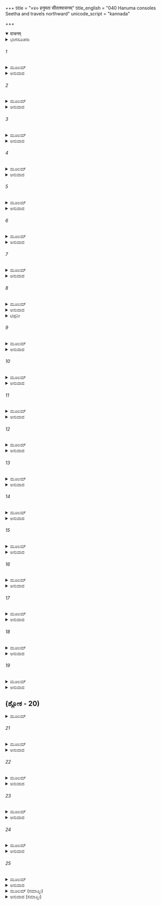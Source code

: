 +++
title = "०४० हनुमता सीताश्वासनम्"
title_english = "040 Hanuma consoles Seetha and travels northward"
unicode_script = "kannada"

+++
<details open><summary>वाचनम्</summary>

<div class="audioEmbed"  caption="श्रीराम-हरिसीताराममूर्ति-घनपाठिभ्यां वचनम्" src="https://archive.org/download/Ramayana-recitation-Sriram-harisItArAmamUrti-Ghanapaati-v2/Kanda_5/Kanda_5_SK-040-Hanuma_consoles_Seetha_and_travels_northward.mp3"></div>
</details>



<details><summary>ಭಾಗಸೂಚನಾ</summary>

ಸೀತಾದೇವಿಯು ಶ್ರೀರಾಮನಿಗೆ ಪುನಃ ಸಂದೇಶವನ್ನು ನೀಡಿದುದು, ಹನುಮಂತನು ಅವಳಿಗೆ ಆಶ್ವಾಸನೆಯನ್ನು ನೀಡಿದುದು
</details>

###### 1


<details><summary>ಮೂಲಮ್</summary>

ಶ್ರುತ್ವಾ ತು ವಚನಂ ತಸ್ಯ ವಾಯುಸೂನೋರ್ಮಹಾತ್ಮನಃ ।  
ಉವಾಚಾತ್ಮ ಹಿತಂ ವಾಕ್ಯಂ ಸೀತಾ ಸುರಸುತೋಪಮಾ ॥
</details>

<details><summary>ಅನುವಾದ</summary>

ದೇವಕನ್ಯೆಯಂತೆ ಕಾಣುತ್ತಿದ್ದ ಸೀತಾದೇವಿಯು ಮಹಾತ್ಮನಾದ ವಾಯುಪುತ್ರನ ಆ ಮಾತುಗಳನ್ನು ಕೇಳಿ, ತನಗೆ ಹಿತಕರವಾಗುವ ಮಾತನ್ನು ಹೇಳಿದಳು.॥1॥
</details>

###### 2


<details><summary>ಮೂಲಮ್</summary>

ತ್ವಾಂ ದೃಷ್ಟ್ವಾ ಪ್ರಿಯವಕ್ತಾರಂ ಸಂಪ್ರಹೃಷ್ಯಾಮಿ ವಾನರ ।  
ಅರ್ಧಸಂಜಾತಸಸ್ಯೇವ ವೃಷ್ಟಿಂ ಪ್ರಾಪ್ಯ ವಸುಂಧರಾ ॥
</details>

<details><summary>ಅನುವಾದ</summary>

ಎಲೈ ವಾನರೋತ್ತಮಾ! ಭೂಮಿಯಲ್ಲಿ ಮೊಳಕೆಯೊಡೆದು ಬಾಡಿಹೋಗುತ್ತಿರುವ ಸಸ್ಯವು ಮಳೆ ಬಿದ್ದಾಗ ವಿಕಸಿತವಾಗುವಂತೆ, ಪ್ರಿಯಭಾಷಿಯಾದ ನಿನ್ನನ್ನು ನೋಡಿ ನಾನು ಹೆಚ್ಚಾದ ಸಂತೋಷವನ್ನು ಪಡುತ್ತಿದ್ದೇನೆ.॥2॥
</details>

###### 3


<details><summary>ಮೂಲಮ್</summary>

ಯಥಾ ತಂ ಪುರುಷವ್ಯಾಘ್ರಂ ಗಾತ್ರೈಃ ಶೋಕಾಭಿಕರ್ಶಿತೈಃ ।  
ಸಂಸ್ಪೃಶೇಯಂ ಸಕಾಮಾಹಂ ತಥಾ ಕುರು ದಯಾಂ ಮಯಿ ॥
</details>

<details><summary>ಅನುವಾದ</summary>

ಶೋಕದಿಂದಾಗಿ ನಾನು ಅತಿಯಾಗಿ ಕೃಶಳಾಗಿರುವೆನು. ಹೇಗಾದರೂ ಮಹಾಪುರುಷನಾದ ನನ್ನ ಸ್ವಾಮಿಯ ಸ್ಪರ್ಶ ಸುಖವನ್ನು ಹೊಂದುವಂತಾಗಬೇಕು. ವಾಯುಪುತ್ರನೇ! ನನ್ನ ಮೇಲೆ ದಯೆದೋರಿ, ನನ್ನೀ ಮನೋರಥವನ್ನು ಈಡೇರುವಂತೆ ಕಾರ್ಯಮಾಡು.॥3॥
</details>

###### 4


<details><summary>ಮೂಲಮ್</summary>

ಅಭಿಜ್ಞಾನಂ ಚ ರಾಮಸ್ಯ ದದ್ಯಾ ಹರಿಗಣೋತ್ತಮ ।  
ಕ್ಷಿಪ್ತಾಮಿಷೀಕಾಂ ಕಾಕಸ್ಯ ಕೋಪಾದೇಕಾಕ್ಷಿಶಾತನೀಮ್ ॥
</details>

<details><summary>ಅನುವಾದ</summary>

ನನ್ನ ನೆನಪು ಬರುವಂತಹ ಈ ಚೂಡಾಮಣಿಯನ್ನು ಶ್ರೀರಾಮನಿಗೆ ಕೊಡು. ನನ್ನ ಸಲುವಾಗಿ ಐಷಿಕಾಸ್ತ್ರವನ್ನು ಕಾಕಾಸುರನ ಮೇಲೆ ಪ್ರಯೋಗಿಸಿ, ಅವನ ಒಂದು ಕಣ್ಣನ್ನು ಕಿತ್ತ ಕಥೆಯನ್ನೂ ಅವನಿಗೆ ಹೇಳು.॥4॥
</details>

###### 5


<details><summary>ಮೂಲಮ್</summary>

ಮನಃಶಿಲಾಯಾಸ್ತಿಲಕೋ ಗಂಡಪಾರ್ಶ್ವೇ ನಿವೇಶಿತಃ ।  
ತ್ವಯಾ ಪ್ರನಷ್ಟೇ ತಿಲಕೇ ತಂ ಕಿಲ ಸ್ಮರ್ತುಮರ್ಹಸಿ ॥
</details>

<details><summary>ಅನುವಾದ</summary>

ರಾಮಭದ್ರಾ! ಒಮ್ಮೆ ನನ್ನ ಹಣೆಯಲ್ಲಿದ್ದ ತಿಲಕವು ಅಳಿಸಿಹೋದಾಗ ನೀನು ಮಣಿಶಿಲೆಯ ತಿಲಕವನ್ನು ನನ್ನ ಕೆನ್ನೆಯ ಮೇಲೆ ತಿದ್ದಿದ್ದೆಯಲ್ಲ! ಆ ವಿಷಯವನ್ನು ಜ್ಞಾಪಿಸಿಕೊ.॥5॥
</details>

###### 6


<details><summary>ಮೂಲಮ್</summary>

ಸ ವೀರ್ಯವಾನ್ ಕಥಂ ಸೀತಾಂ ಹೃತಾಂ ಸಮನುಮನ್ಯಸೇ ।  
ವಸಂತೀಂ ರಕ್ಷಸಾಂ ಮಧ್ಯೇ ಮಹೇಂದ್ರವರುಣೋಪಮಃ ॥
</details>

<details><summary>ಅನುವಾದ</summary>

ಮಹೇಂದ್ರನಿಗೂ, ವರುಣನಿಗೂ ಸಮಾನವಾದ ಪರಾಕ್ರಮಶಾಲಿಯಾಗಿದ್ದರೂ, ನಿನ್ನ ಭಾರ್ಯೆಯಾದ ಸೀತೆಯನ್ನು (ನನ್ನನ್ನು) ರಾವಣನು ಅಪಹರಿಸಿ ತಂದು, ರಾಕ್ಷಸಿಯರ ಕಾವಲಿನಲ್ಲಿರಿಸಿದುದನ್ನು ನೀನು ಹೇಗೆ ತಾನೇ ಸಹಿಸಿಕೊಂಡಿರುವೆ?॥6॥
</details>

###### 7


<details><summary>ಮೂಲಮ್</summary>

ಏಷ ಚೂಡಾಮಣಿರ್ದಿವ್ಯೋ ಮಯಾ ಸುಪರಿರಕ್ಷಿತಃ ।  
ಏತಂ ದೃಷ್ಟ್ವಾ ಪ್ರಹೃಷ್ಯಾಮಿ ವ್ಯಸನೇ ತ್ವಾಮಿವಾನಘ ॥
</details>

<details><summary>ಅನುವಾದ</summary>

ಓ ಸತ್ಪುರುಷನೇ! ಈ ದಿವ್ಯವಾದ ಚೂಡಾಮಣಿಯನ್ನು ನಾನು ಇಷ್ಟರವರೆಗೆ ಕಾಪಾಡಿಕೊಂಡು ಬಂದಿರುವೆನು. ಈ ದುಃಖ ಸಮಯದಲ್ಲಿಯೂ ಕೂಡ ಇದನ್ನು ನೋಡುತ್ತಾ ನಿನ್ನನ್ನೇ ದರ್ಶಿಸಿದಂತೆ ಸಂತೋಷಪಡುತ್ತಿದ್ದೆ.॥7॥
</details>

###### 8


<details><summary>ಮೂಲಮ್</summary>

ಏಷ ನಿರ್ಯಾತಿತಃ ಶ್ರೀಮಾನ್ ಮಯಾ ತೇ ವಾರಿಸಂಭವಃ ।  
ಅತಃ ಪರಂ ನ ಶಕ್ಷ್ಯಾಮಿ ಜೀವಿತುಂ ಶೋಕಲಾಲಸಾ ॥
</details>

<details><summary>ಅನುವಾದ</summary>

ಸಮುದ್ರದಲ್ಲಿ ಹುಟ್ಟಿದ*, ಕಾಂತಿಯುಕ್ತವಾದ ಈ ಮಣಿಯನ್ನು ನಿನಗೆ ಕಳಿಸಿಕೊಡುತ್ತಿದ್ದೇನೆ. ಶೋಕಮಗ್ನಳಾದ ನಾನು ಇದನ್ನು ಕಾಣಲಾರದೆ ಇನ್ನು ಮುಂದೆ ಜೀವಿಸಿರಲೂ ಶಕ್ಯವಿಲ್ಲ.॥8॥
</details>

<details><summary>ಟಿಪ್ಪನೀ</summary>

* ರತ್ನಾಕರದಲ್ಲಿ ಹುಟ್ಟಿದ ಈ ಚೂಡಾಮಣಿಯನ್ನು ಸಮುದ್ರವು ವರುಣನಿಗೆ ಕೊಟ್ಟಾಗ ವರುಣನು ಜನಕನೀಗೆ ನೀಡಿದನು. ಜನಕಮಹಾರಾಜನು ಆ ಮಣಿಯನ್ನು ತನ್ನ ಪತ್ನಿಯ ಕೈಗೆ ಇತ್ತನು. ಅವಳು ದಶರಥ ಮಹಾರಾಜರ ಸಮಕ್ಷಮದಲ್ಲಿ ಸೀತೆಯ ವಿವಾಹ ಕಾಲದಲ್ಲಿ ಅದನ್ನು ಸೀತೆಗೆ ಕೊಟ್ಟಿದ್ದಳು.
</details>

###### 9


<details><summary>ಮೂಲಮ್</summary>

ಅಸಹ್ಯಾನಿ ಚ ದುಃಖಾನಿ ವಾಚಶ್ಚ ಹೃದಯಚ್ಛಿದಃ ।  
ರಾಕ್ಷಸೀನಾಂ ಸುಘೋರಾಣಾಂ ತ್ವತ್ಕೃತೇ ಮರ್ಷಯಾಮ್ಯಹಮ್ ॥
</details>

<details><summary>ಅನುವಾದ</summary>

ಭಯಂಕರವಾದ ರಾಕ್ಷಸ ಸ್ತ್ರೀಯರು ಕೊಟ್ಟಿರುವ ಅಸಹ್ಯವಾದ ದುಃಖಗಳನ್ನೂ, ಹೃದಯವಿದ್ರಾವಕವಾದ ಮಾತುಗಳೆಲ್ಲವನ್ನೂ ನಿಮ್ಮ ಸಲುವಾಗಿ (ಎಂದಾದರು ನೀವು ಬಂದು ನನ್ನನ್ನು ರಕ್ಷಿಸುವಿರಿ ಎಂಬ ಆಶೆಯಿಂದ) ಇಷ್ಟರವರೆಗೆ ಸಹಿಸಿಕೊಂಡೆನು. ॥9॥
</details>

###### 10


<details><summary>ಮೂಲಮ್</summary>

ಧಾರಯಿಷ್ಯಾಮಿ ಮಾಸಂ ತು ಜೀವಿತಂ ಶತ್ರುಸೂದನ ।  
ಮಾಸಾದೂರ್ಧ್ವಂ ನ ಜೀವಿಷ್ಯೇ ತ್ವಯಾ ಹೀನಾ ನೃಪಾತ್ಮಜ ॥
</details>

<details><summary>ಅನುವಾದ</summary>

ರಾಜಕುಮಾರನೇ! ಶತ್ರುಸೂದನಾ! ರಾಮಾ! ಒಂದು ತಿಂಗಳವರೆಗೆ ಮಾತ್ರ ನಾನು ಪ್ರಾಣಗಳನ್ನು ಧರಿಸಿಕೊಂಡಿರುತ್ತೇನೆ. ಅಷ್ಟರೊಳಗೆ ನೀನು ಬಾರದಿದ್ದರೆ ನಾನು ಜೀವಿಸಿ ಇರುವುದಿಲ್ಲ.॥10॥
</details>

###### 11


<details><summary>ಮೂಲಮ್</summary>

ಘೋರೋ ರಾಕ್ಷಸರಾಜೋಯಂ ದೃಷ್ಟಿಶ್ಚ ನ ಸುಖಾ ಮಯಿ ।  
ತ್ವಾಂ ಚ ಶ್ರುತ್ವಾ ವಿಷಜ್ಜಂತಂ ನ ಜೀವೇಯಮಹಂ ಕ್ಷಣಮ್ ॥
</details>

<details><summary>ಅನುವಾದ</summary>

ಈ ರಾಕ್ಷಸನಾದರೋ ಬಹು ಭಯಂಕರನು. ಮೇಲಾಗಿ ಇವನ ನೋಟವೂ ನನ್ನನ್ನು ತುಂಬಾ ಬಾಧಿಸುತ್ತದೆ. ನೀನೂ ಬರಲು ವಿಳಂಬ ಮಾಡಿದರೆ, ಅವಧಿ ತೀರಿದಾಕ್ಷಣ ಒಂದರೆಕ್ಷಣವೂ ನನ್ನ ಪ್ರಾಣಗಳು ಇರಲಾರವು.॥11॥
</details>

###### 12


<details><summary>ಮೂಲಮ್</summary>

ವೈದೇಹ್ಯಾ ವಚನಂ ಶ್ರುತ್ವಾ ಕರುಣಂ ಸಾಶ್ರುಭಾಷಿತಮ್ ।  
ಅಥಾಬ್ರವೀನ್ಮಹಾತೇಜಾ ಹನುಮಾನ್ ಮಾರುತಾತ್ಮಜಃ ॥
</details>

<details><summary>ಅನುವಾದ</summary>

ವಾಯುಪುತ್ರನೇ! ನನ್ನ ಈ ಎಲ್ಲ ಮಾತುಗಳನ್ನು ನೀನು ಯಥಾವತ್ತಾಗಿ ಶ್ರೀರಾಮನಿಗೆ ಹೇಳು. ಹೀಗೆ ವೈದೇಹಿಯು ಕಣ್ಣೀರಿಡುತ್ತಾ ಕರುಣಾಜನಕವಾದ ಮಾತುಗಳನ್ನು ಕೇಳಿ ಮಹಾತೇಜಸ್ವಿಯಾದ ವಾಯುನಂದನನು ಹೀಗೆ ಹೇಳಿದನು.॥12॥
</details>

###### 13


<details><summary>ಮೂಲಮ್</summary>

ತ್ವಚ್ಛೋಕವಿಮುಖೋ ರಾಮೋ ದೇವಿ ಸತ್ಯೇನ ತೇ ಶಪೇ ।  
ರಾಮೇ ದುಃಖಾಭಿಭೂತೇ ತು ಲಕ್ಷ್ಮಣಃ ಪರಿತಪ್ಯತೇ ॥
</details>

<details><summary>ಅನುವಾದ</summary>

ದೇವಿಯೇ! ಶ್ರೀರಾಮನು ನಿನ್ನ ಶೋಕದಿಂದಾಗಿ ಸುಖ ಭೋಗಗಳಿಂದ ವಿಮುಖನಾಗಿದ್ದಾನೆ. ಇದನ್ನು ಸತ್ಯದ ಮೇಲೆ ಆಣೆಯಿಟ್ಟು ಹೇಳುತ್ತೇನೆ. ಶ್ರೀರಾಮನು ದುಃಖಿತನಾಗಿರುವುದನ್ನು ನೋಡಿ ಲಕ್ಷ್ಮಣನೂ ಹೆಚ್ಚಾಗಿ ಪರಿತಪಿಸುತ್ತಿದ್ದಾನೆ.॥13॥
</details>

###### 14


<details><summary>ಮೂಲಮ್</summary>

ಕಥಂಚಿದ್ಭವತೀ ದೃಷ್ಟಾ ನ ಕಾಲಃ ಪರಿಶೋಚಿತುಂ ।  
ಇಮಂ ಮುಹೂರ್ತಂ ದುಃಖಾನಾಮಂತಂ ದ್ರಕ್ಷ್ಯಸಿ ಭಾಮಿನಿ ॥
</details>

<details><summary>ಅನುವಾದ</summary>

ಹೇಗೋ ದೈವಕೃಪೆಯಿಂದ ನಾನು ನಿನ್ನನ್ನು ಕಂಡೆನು. ಆದುದರಿಂದ ಶೋಕಪಡಬೇಕಾದ ಕಾಲವಿನ್ನಿಲ್ಲ. ಈ ಕ್ಷಣದಿಂದಲೇ ದುಃಖಗಳು ದೂರಾದುವೆಂದು ನೀನು ಭಾವಿಸು.॥14॥
</details>

###### 15


<details><summary>ಮೂಲಮ್</summary>

ತಾವುಭೌ ಪುರುಷವ್ಯಾಘ್ರೌ ರಾಜಪುತ್ರಾವರಿಂದಮೌ ।  
ತ್ವದ್ದರ್ಶನಕೃತೋತ್ಸಾಹೌ ಲಂಕಾಂ ಭಸ್ಮೀಕರಿಷ್ಯತಃ ॥
</details>

<details><summary>ಅನುವಾದ</summary>

ಶತ್ರುಸಂಹಾರಕರೂ, ಪುರುಷವ್ಯಾಘ್ರರೂ ಆದ ಆ ರಾಜಕುಮಾರರು ಇಬ್ಬರೂ ನಿನ್ನನ್ನು ನೋಡಲು ಉತ್ಸಾಹಿತರಾಗಿದ್ದಾರೆ. ಈ ಕಾರಣದಿಂದ ಅವರು ಲಂಕೆಯನ್ನು ಸುಟ್ಟು ಬೂದಿಮಾಡಿಬಿಡುತ್ತಾರೆ.॥15॥
</details>

###### 16


<details><summary>ಮೂಲಮ್</summary>

ಹತ್ವಾತು ಸಮರೇ ಕ್ರೂರಂ ರಾವಣಂ ಸಹಬಾಂಧವಮ್ ।  
ರಾಘವೌ ತ್ವಾಂ ವಿಶಾಲಾಕ್ಷಿ ಸ್ವಾಂ ಪುರೀಂ ಪ್ರಾಪಯಿಷ್ಯತಃ ॥
</details>

<details><summary>ಅನುವಾದ</summary>

ಎಲೈ ವಿಶಾಲಾಕ್ಷಿಯೇ! ಆ ರಾಮ - ಲಕ್ಷ್ಮಣರು ದುರ್ಮಾರ್ಗಿಯಾದ ರಾವಣನನ್ನು ಬಂಧು-ಮಿತ್ರ ಪರಿವಾರ ಸಹಿತವಾಗಿ ರಣಭೂಮಿಯಲ್ಲಿ ಬಲಿಗೊಟ್ಟು, ನಿನ್ನನ್ನು ಅಯೋಧ್ಯೆಗೆ ಕರಕೊಂಡು ಹೋಗುತ್ತಾರೆ.॥16॥
</details>

###### 17


<details><summary>ಮೂಲಮ್</summary>

ಯತ್ತು ರಾಮೋ ವಿಜಾನೀಯಾತ್ ಅಭಿಜ್ಞಾನಮನಿಂದಿತೇ ।  
ಪ್ರೀತಿಸಂಜನನಂ ತಸ್ಯ ಭೂಯಸ್ತ್ವಂ ದಾತುಮರ್ಹಸಿ ॥
</details>

<details><summary>ಅನುವಾದ</summary>

ಓ ಪೂಜ್ಯಳೇ! ಶ್ರೀರಾಮನಿಗೆ ಸಂತೋಷವಾಗುವಂತಹ ಅವನು ಗುರುತಿಸುವಂತಹ ಇನ್ನೊಂದು ಅಭಿಜ್ಞಾನವನ್ನು ಕರುಣಿಸು.॥17॥
</details>

###### 18


<details><summary>ಮೂಲಮ್</summary>

ಸಾಬ್ರವೀದ್ದ ತ್ತಮೇವೇತಿ ಮಯಾಭಿಜ್ಞಾನಮುತ್ತಮಮ್ ।  
ಏತದೇವ ಹಿ ರಾಮಸ್ಯ ದೃಷ್ಟ್ವಾ ಮತ್ಕೇಶಭೂಷಣಮ್ ॥
</details>

<details><summary>ಅನುವಾದ</summary>

ಹನುಮಂತನ ಆ ಪ್ರಾರ್ಥನೆಗೆ ಉತ್ತರವಾಗಿ ಸೀತೆಯು ಹೇಳಿದಳು-ವೀರನೇ! ಅಂತಹ ಅಪೂರ್ವವಾದ ಅಭಿಜ್ಞಾನವನ್ನು ನಾನೀಗಲೇ ನಿನಗೆ ಕೊಟ್ಟಾಗಿದೆ. ನನ್ನ ಕೇಶ ಭೂಷಣವಾದ ಈ ಚೂಡಾಮಣಿಯನ್ನು ನೋಡಿದೊಡನೆಯೇ ಶ್ರೀರಾಮನಿಗೆ ನೀನು ಹೇಳುವ ಮಾತುಗಳಲ್ಲಿ ವಿಶ್ವಾಸ ಉಂಟಾಗುವುದು.॥18॥
</details>

###### 19


<details><summary>ಮೂಲಮ್</summary>

ಶ್ರದ್ಧೇಯಂ ಹನುಮನ್ ವಾಕ್ಯಂ ತವ ವೀರ ಭವಿಷ್ಯತಿ ।  
ಸ ತಂ ಮಣಿವರಂ ಗೃಹ್ಯ ಶ್ರೀಮಾನ್ ಪ್ಲವಗಸತ್ತಮಃ ॥
</details>

<details><summary>ಅನುವಾದ</summary>

ಸೀತಾದೇವಿಯು ಹೀಗೆ ಹೇಳಲು ಸರ್ವಶುಭಲಕ್ಷಣ ಸಂಪನ್ನನಾದ ಕಪಿಶ್ರೇಷ್ಠನು ಶ್ರೇಷ್ಠವಾದ ಆ ಮಣಿರತ್ನವನ್ನು ತೆಗೆದುಕೊಂಡು ಸೀತಾದೇವಿಗೆ ತಲೆಬಾಗಿ ನಮಸ್ಕರಿಸಿ ಹೊರಡಲನುವಾದನು.॥19॥
</details>

## (ಶ್ಲೋಕ -  20)


<details><summary>ಮೂಲಮ್</summary>

ಪ್ರಣಮ್ಯ ಶಿರಸಾ ದೇವೀಂ ಗಮನಾಯೋಪಚಕ್ರಮೇ ।  
ತಮುತ್ಪಾತಕೃತೋತ್ಸಾಹಮವೇಕ್ಷ್ಯ ಹರಿಪುಂಗವಮ್ ॥
</details>

###### 21


<details><summary>ಮೂಲಮ್</summary>

ವರ್ಧಮಾನಂ ಮಹಾವೇಗಮುವಾಚ ಜನಕಾತ್ಮಜಾ ।  
ಅಶ್ರುಪೂರ್ಣಮುಖೀ ದೀನಾ ಬಾಷ್ಪಗದ್ಗದಯಾ ಗಿರಾ ॥
</details>

<details><summary>ಅನುವಾದ</summary>

ಸಮುದ್ರವನ್ನು ಲಂಘಿಸುವ ಉತ್ಸಾಹದಿಂದ, ಎತ್ತರವಾಗಿ ಬೆಳೆದಿದ್ದ, ಮಹಾವೇಗಶಾಲಿಯಾದ ಹನುಮಂತನನ್ನು ನೋಡಿ, ಕಂಬನಿದುಂಬಿದ ಮುಖವುಳ್ಳವಳಾಗಿದ್ದ, ದೀನಳಾದ ಜಾನಕಿಯು ಕಣ್ಣೀರು ಸುರಿಸುತ್ತಾ ಗದ್ಗದ ಧ್ವನಿಯಿಂದ ಇಂತೆಂದಳು. ॥20-21॥
</details>

###### 22


<details><summary>ಮೂಲಮ್</summary>

ಹನುಮನ್ ಸಿಂಹಸಂಕಾಶೌ ಭ್ರಾತರೌ ರಾಮಲಕ್ಷ್ಮಣೌ ।  
ಸುಗ್ರೀವಂ ಚ ಸಹಾಮಾತ್ಯಂ ಸರ್ವಾನ್ ಬ್ರೂಯಾ ಹ್ಯನಾಮಯಂ ॥
</details>

<details><summary>ಅನುವಾದ</summary>

‘‘ವಾಯುಪುತ್ರನೇ! ಸಿಂಹಸದೃಶರಾದ ಸಹೋದರರಾದ ರಾಮ-ಲಕ್ಷ್ಮಣರಲ್ಲಿ, ಸುಗ್ರೀವನಲ್ಲಿ ಹಾಗೂ ಅಲ್ಲಿ ಇರುವವರೆಲ್ಲರಲ್ಲಿ ನಾನು ಕುಶಲ ಪ್ರಶ್ನೆಯನ್ನು ಕೇಳಿದೆನೆಂದು ತಿಳಿಸು.॥22॥
</details>

###### 23


<details><summary>ಮೂಲಮ್</summary>

ಯಥಾ ಚ ಸ ಮಹಾಬಾಹುರ್ಮಾಂ ತಾರಯತಿ ರಾಘವಃ ।  
ಅಸ್ಮಾದ್ದುಃಖಾಂಬುಸಂರೋಧಾತ್ತ್ವಂ ಸಮಾಧಾತುಮರ್ಹಸಿ ॥
</details>

<details><summary>ಅನುವಾದ</summary>

ನನ್ನನ್ನು ಈ ದುಃಖಸಾಗರದಿಂದ ಪಾರು ಮಾಡುವಂತೆ ಮಹಾಬಾಹುವಾದ ಶ್ರೀರಾಮನನ್ನು ತೊಡಗಿಸುವ ಕಾರ್ಯಭಾರವು ನಿನ್ನದಾಗಿದೆ.॥23॥
</details>

###### 24


<details><summary>ಮೂಲಮ್</summary>

ಇಮಂ ಚ ತೀವ್ರಂ ಮಮ ಶೋಕವೇಗಂ  
ರಕ್ಷೋಭಿರೇಭಿಃ ಪರಿಭರ್ತ್ಸನಂ ಚ ।  
ಬ್ರೂಯಾಸ್ತು ರಾಮಸ್ಯ ಗತಃ ಸಮೀಪಂ  
ಶಿವಶ್ಚತೇಽಧ್ವಾಸ್ತು ಹರಿಪ್ರವೀರ ॥
</details>

<details><summary>ಅನುವಾದ</summary>

ಕಪಿಶ್ರೇಷ್ಠನೇ! ಶ್ರೀರಾಮನ ಬಳಿಗೆ ಹೋದಾಕ್ಷಣ, ನನ್ನ ಶೋಕದ ಆವೇಗವನ್ನೂ, ಈ ರಾಕ್ಷಸಿಯರು ನನ್ನನ್ನು ಭಯಪಡಿಸಲು ಅನುದಿನವೂ ಆಡಿದ ಮಾತುಗಳನ್ನೂ, ನೀನು ಅವರಿಗೆ ನಿವೇದಿಸು. ನಿನ್ನ ಪ್ರಯಾಣವು ಮಂಗಳಮಯವಾಗಲೀ.॥24॥
</details>

###### 25


<details><summary>ಮೂಲಮ್</summary>

ಸ ರಾಜಪುತ್ರ್ಯಾ ಪ್ರತಿವೇದಿತಾರ್ಥಃ  
ಕಪಿಃ ಕೃತಾರ್ಥಃ ಪರಿಹೃಷ್ಟಚೇತಾಃ ।  
ಅಲ್ಪಾವಶೇಷಂ ಪ್ರಸಮೀಕ್ಷ್ಯ ಕಾರ್ಯಂ  
ದಿಶಂ ಹ್ಯುದೀಚೀಂ ಮನಸಾ ಜಗಾಮ ॥
</details>

<details><summary>ಅನುವಾದ</summary>

ರಾಜಪುತ್ರಿಯಾದ ಸೀತಾದೇವಿಯ ಅಭಿಪ್ರಾಯವನ್ನು ಸಂಪೂರ್ಣವಾಗಿ ಅರಿತುಕೊಂಡು, ಕೃತ-ಕೃತ್ಯನೂ, ಪರಮ ಸಂತುಷ್ಟನೂ ಆದ ಆಂಜನೇಯನು - ತನ್ನ ಕಾರ್ಯವು ಸ್ವಲ್ಪವೇ ಉಳಿದಿರುವುದೆಂಬುದನ್ನು ನಿಶ್ಚಯಿಸಿ, ಉತ್ತರ ದಿಕ್ಕಿನ ಕಡೆಗೆ ಹೋಗಲು ಮನಸ್ಸು ಮಾಡಿದನು.॥25॥
</details>

<details><summary>ಮೂಲಮ್ (ಸಮಾಪ್ತಿಃ)</summary>

ಇತ್ಯಾರ್ಷೇ ಶ್ರೀಮದ್ರಾಮಾಯಣೇ ವಾಲ್ಮೀಕೀಯೇ ಆದಿಕಾವ್ಯೇ ಸುಂದರಕಾಂಡೇ ಚತ್ವಾರಿಂಶಃ ಸರ್ಗಃ ॥ 40 ॥
</details>

<details><summary>ಅನುವಾದ (ಸಮಾಪ್ತಿಃ)</summary>

ಮಹರ್ಷಿವಾಲ್ಮೀಕಿ ವಿರಚಿತ ಆದಿಕಾವ್ಯವಾದ ಶ್ರೀಮದ್ರಾಮಾಯಣದ ಸುಂದರಕಾಂಡದಲ್ಲಿ ನಲವತ್ತನೆಯ ಸರ್ಗವು ಮುಗಿಯಿತು.
</details>
